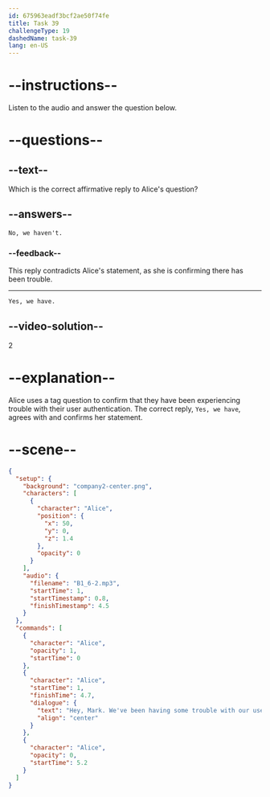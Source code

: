 ```yaml
---
id: 675963eadf3bcf2ae50f74fe
title: Task 39
challengeType: 19
dashedName: task-39
lang: en-US
---
```


<!-- SPEAKING -->

<!-- (audio) Alice: Hey Mark, we've been having some trouble with our user authentication, haven't we? -->

# --instructions--

Listen to the audio and answer the question below.

# --questions--

## --text--

Which is the correct affirmative reply to Alice's question?

## --answers--

`No, we haven't.`

### --feedback--

This reply contradicts Alice's statement, as she is confirming there has been trouble.

---

`Yes, we have.`

## --video-solution--

2

# --explanation--

Alice uses a tag question to confirm that they have been experiencing trouble with their user authentication. The correct reply, `Yes, we have`, agrees with and confirms her statement.

# --scene--

```json
{
  "setup": {
    "background": "company2-center.png",
    "characters": [
      {
        "character": "Alice",
        "position": {
          "x": 50,
          "y": 0,
          "z": 1.4
        },
        "opacity": 0
      }
    ],
    "audio": {
      "filename": "B1_6-2.mp3",
      "startTime": 1,
      "startTimestamp": 0.8,
      "finishTimestamp": 4.5
    }
  },
  "commands": [
    {
      "character": "Alice",
      "opacity": 1,
      "startTime": 0
    },
    {
      "character": "Alice",
      "startTime": 1,
      "finishTime": 4.7,
      "dialogue": {
        "text": "Hey, Mark. We've been having some trouble with our user authentication, haven't we?",
        "align": "center"
      }
    },
    {
      "character": "Alice",
      "opacity": 0,
      "startTime": 5.2
    }
  ]
}
```
